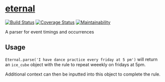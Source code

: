 # [eternal](https://github.com/kritr/eternal)

[![Build Status](https://travis-ci.org/KritR/eternal.svg?branch=master)](https://travis-ci.org/KritR/eternal)
[![Coverage Status](https://coveralls.io/repos/github/KritR/eternal/badge.svg?branch=master)](https://coveralls.io/github/KritR/eternal?branch=master)
[![Maintainability](https://api.codeclimate.com/v1/badges/7a13b8b52ff3263a2626/maintainability)](https://codeclimate.com/github/KritR/eternal/maintainability)

A parser for event timings and occurrences

## Usage

````Eternal.parse('I have dance practice every friday at 5 pm')````
will return an ````ice_cube```` object with the rule to repeat weeekly on fridays at 5pm.

Additional context can then be inputted into this object to complete the rule.
